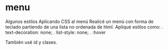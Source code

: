 # menu
Algunos estilos
Aplicando CSS al menú Realicé un menú con forma de teclado partiendo de una lista no ordenada de html. Apliqué estilos como: 
. text-decoration: none; 
. list-style: none; 
. :hover

También usé id y clases.
